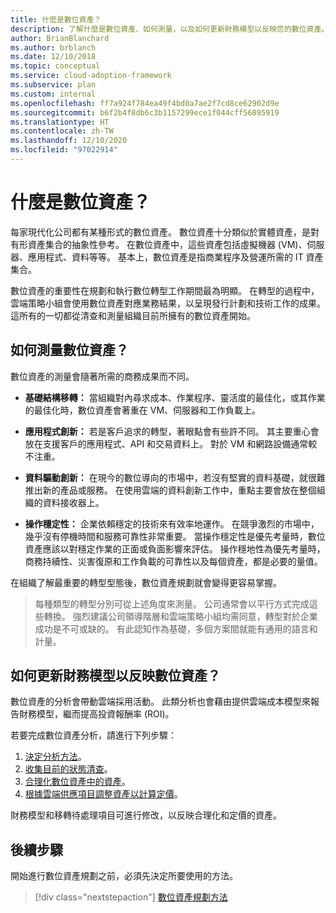 ```yaml
---
title: 什麼是數位資產？
description: 了解什麼是數位資產、如何測量，以及如何更新財務模型以反映您的數位資產。
author: BrianBlanchard
ms.author: brblanch
ms.date: 12/10/2018
ms.topic: conceptual
ms.service: cloud-adoption-framework
ms.subservice: plan
ms.custom: internal
ms.openlocfilehash: ff7a924f784ea49f4bd0a7ae2f7cd8ce62902d9e
ms.sourcegitcommit: b6f2b4f8db6c3b1157299ece1f044cff56895919
ms.translationtype: HT
ms.contentlocale: zh-TW
ms.lasthandoff: 12/10/2020
ms.locfileid: "97022914"
---
```

# <a name="what-is-a-digital-estate"></a>什麼是數位資產？

每家現代化公司都有某種形式的數位資產。 數位資產十分類似於實體資產，是對有形資產集合的抽象性參考。 在數位資產中，這些資產包括虛擬機器 (VM)、伺服器、應用程式、資料等等。 基本上，數位資產是指商業程序及營運所需的 IT 資產集合。

數位資產的重要性在規劃和執行數位轉型工作期間最為明顯。 在轉型的過程中，雲端策略小組會使用數位資產對應業務結果，以呈現發行計劃和技術工作的成果。 這所有的一切都從清查和測量組織目前所擁有的數位資產開始。

## <a name="how-can-a-digital-estate-be-measured"></a>如何測量數位資產？

數位資產的測量會隨著所需的商務成果而不同。

- **基礎結構移轉：** 當組織對內尋求成本、作業程序、靈活度的最佳化，或其作業的最佳化時，數位資產會著重在 VM、伺服器和工作負載上。

- **應用程式創新：** 若是客戶追求的轉型，著眼點會有些許不同。 其主要重心會放在支援客戶的應用程式、API 和交易資料上。 對於 VM 和網路設備通常較不注重。

- **資料驅動創新：** 在現今的數位導向的市場中，若沒有堅實的資料基礎，就很難推出新的產品或服務。 在使用雲端的資料創新工作中，重點主要會放在整個組織的資料接收器上。

- **操作穩定性：** 企業依賴穩定的技術來有效率地運作。 在競爭激烈的市場中，幾乎沒有停機時間和服務可靠性非常重要。 當操作穩定性是優先考量時，數位資產應該以對穩定作業的正面或負面影響來評估。 操作穩地性為優先考量時，商務持續性、災害復原和工作負載的可靠性以及每個資產，都是必要的量值。

在組織了解最重要的轉型型態後，數位資產規劃就會變得更容易掌握。

> 每種類型的轉型分別可從上述角度來測量。 公司通常會以平行方式完成這些轉換。 強烈建議公司領導階層和雲端策略小組均需同意，轉型對於企業成功是不可或缺的。 有此認知作為基礎，多個方案間就能有通用的語言和計量。

## <a name="how-can-a-financial-model-be-updated-to-reflect-the-digital-estate"></a>如何更新財務模型以反映數位資產？

數位資產的分析會帶動雲端採用活動。 此類分析也會藉由提供雲端成本模型來報告財務模型，繼而提高投資報酬率 (ROI)。

若要完成數位資產分析，請進行下列步驟：

1. [決定分析方法](./approach.md)。
1. [收集目前的狀態清查](./inventory.md)。
1. [合理化數位資產中的資產](./rationalize.md)。
1. [根據雲端供應項目調整資產以計算定價](./calculate.md)。

財務模型和移轉待處理項目可進行修改，以反映合理化和定價的資產。

## <a name="next-steps"></a>後續步驟

開始進行數位資產規劃之前，必須先決定所要使用的方法。

> [!div class="nextstepaction"]
> [數位資產規劃方法](./approach.md)
